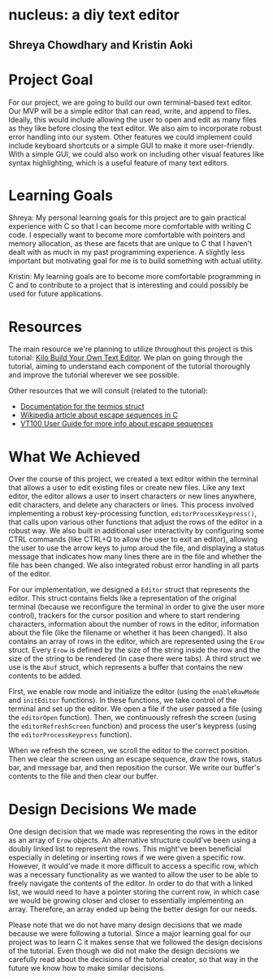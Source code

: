 # nucleus: a diy text editor
## Shreya Chowdhary and Kristin Aoki

# Project Goal

For our project, we are going to build our own terminal-based text editor. Our MVP will be a simple editor that can read, write, and append to files. Ideally, this would include allowing the user to open and edit as many files as they like before closing the text editor. We also aim to incorporate robust error handling into our system. Other features we could implement could include keyboard shortcuts or a simple GUI to make it more user-friendly. With a simple GUI, we could also work on including other visual features like syntax highlighting, which is a useful feature of many text editors.

# Learning Goals

Shreya: My personal learning goals for this project are to gain practical experience with C so that I can become more comfortable with writing C code. I especially want to become more comfortable with pointers and memory allocation, as these are facets that are unique to C that I haven't dealt with as much in my past programming experience. A slightly less important but motivating goal for me is to build something with actual utility.

Kristin: My learning goals are to become more comfortable programming in C and to contribute to a project that is interesting and could possibly be used for future applications.

# Resources

The main resource we're planning to utilize throughout this project is this tutorial: [Kilo Build Your Own Text Editor](https://viewsourcecode.org/snaptoken/kilo/index.html). We plan on going through the tutorial, aiming to understand each component of the tutorial thoroughly and improve the tutorial wherever we see possible.

Other resources that we will consult (related to the tutorial):
* [Documentation for the termios struct](http://man7.org/linux/man-pages/man3/termios.3.html)
* [Wikipedia article about escape sequences in C](https://en.wikipedia.org/wiki/Escape_sequences_in_C)
* [VT100 User Guide for more info about escape sequences](https://vt100.net/docs/vt100-ug/chapter3.html)

# What We Achieved
Over the course of this project, we created a text editor within the terminal that allows a user to edit existing files or create new files. Like any text editor, the editor allows a user to insert characters or new lines anywhere, edit characters, and delete any characters or lines. This process involved implementing a robust key-processing function, `editorProcessKeypress()`, that calls upon various other functions that adjust the rows of the editor in a robust way. We also built in additional user interactivity by configuring some CTRL commands (like CTRL+Q to allow the user to exit an editor), allowing the user to use the arrow keys to jump aroud the file, and displaying a status message that indicates how many lines there are in the file and whether the file has been changed. We also integrated robust error handling in all parts of the editor.

For our implementation, we designed a `Editor` struct that represents the editor. This struct contains fields like a representation of the original terminal (because we reconfigure the terminal in order to give the user more control), trackers for the cursor position and where to start rendering characters, information about the number of rows in the editor, information about the file (like the filename or whether it has been changed). It also contains an array of rows in the editor, which are represented using the `Erow` struct. Every `Erow` is defined by the size of the string inside the row and the size of the string to be rendered (in case there were tabs). A third struct we use is the `Abuf` struct, which represents a buffer that contains the new contents to be added.

First, we enable row mode and initialize the editor (using the `enableRawMode` and `initEditor` functions). In these functions, we take control of the terminal and set up the editor. We open a file if the user passed a file (using the `editorOpen` function). Then, we continuously refresh the screen (using the `editorRefreshScreen` function) and process the user's keypress (using the `editorProcessKeypress` function).

When we refresh the screen, we scroll the editor to the correct position. Then we clear the screen using an escape sequence, draw the rows, status bar, and message bar, and then reposition the cursor. We write our buffer's contents to the file and then clear our buffer.

# Design Decisions We made

One design decision that we made was representing the rows in the editor as an array of `Erow` objects. An alternative structure could've been using a doubly linked list to represent the rows. This might've been beneficial especially in deleting or inserting rows if we were given a specific row. However, it would've made it more difficult to access a specific row, which was a necessary functionality as we wanted to allow the user to be able to freely navigate the contents of the editor. In order to do that with a linked list, we would need to have a pointer storing the current row, in which case we would be growing closer and closer to essentially implementing an array. Therefore, an array ended up being the better design for our needs.

Please note that we do not have many design decisions that we made because we were following a tutorial. Since a major learning goal for our project was to learn C it makes sense that we followed the design decisions of the tutorial. Even though we did not make the design decisions we carefully read about the decisions of the tutorial creator, so that way in the future we know how to make similar decisions.
